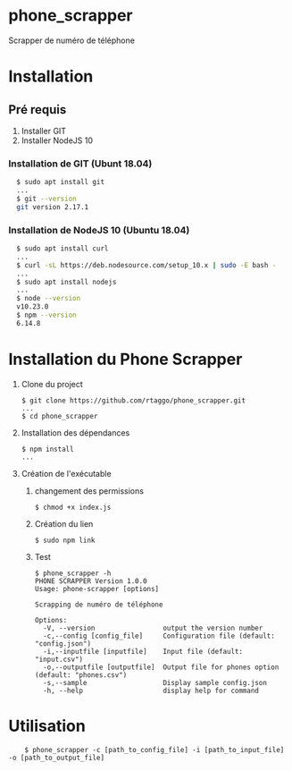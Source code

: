 # phone_scrapper

Scrapper de numéro de téléphone

# Installation

## Pré requis

1. Installer GIT
1. Installer NodeJS 10

### Installation de GIT (Ubunt 18.04)

```sh
  $ sudo apt install git
  ...
  $ git --version
  git version 2.17.1
```

### Installation de NodeJS 10 (Ubuntu 18.04)

```sh
  $ sudo apt install curl
  ...
  $ curl -sL https://deb.nodesource.com/setup_10.x | sudo -E bash -
  ...
  $ sudo apt install nodejs
  ...
  $ node --version
  v10.23.0
  $ npm --version
  6.14.8
```

# Installation du Phone Scrapper

1.  Clone du project

        $ git clone https://github.com/rtaggo/phone_scrapper.git
        ...
        $ cd phone_scrapper

1.  Installation des dépendances

        $ npm install
        ...

1.  Création de l'exécutable

    1.  changement des permissions

            $ chmod +x index.js

    1.  Création du lien

            $ sudo npm link

    1.  Test

            $ phone_scrapper -h
            PHONE SCRAPPER Version 1.0.0
            Usage: phone-scrapper [options]

            Scrapping de numéro de téléphone

            Options:
              -V, --version                 output the version number
              -c,--config [config_file]     Configuration file (default: "config.json")
              -i,--inputfile [inputfile]    Input file (default: "input.csv")
              -o,--outputfile [outputfile]  Output file for phones option (default: "phones.csv")
              -s,--sample                   Display sample config.json
              -h, --help                    display help for command

# Utilisation

        $ phone_scrapper -c [path_to_config_file] -i [path_to_input_file] -o [path_to_output_file]
